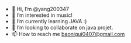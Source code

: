 - 👋 Hi, I’m @yang200347
- 👀 I’m interested in music!
- 🌱 I’m currently learning JAVA :)
- 💞️ I’m looking to collaborate on java projet.
- 📫 How to reach me baonigui0407@gmail.com

<!---
yang200347/yang200347 is a ✨ special ✨ repository because its `README.md` (this file) appears on your GitHub profile.
You can click the Preview link to take a look at your changes.
--->
